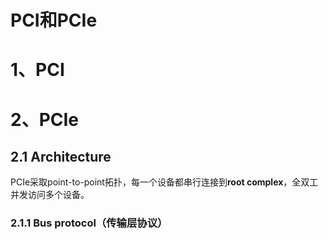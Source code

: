 # PCI和PCIe



# 1、PCI



# 2、PCIe

## 2.1 Architecture

PCIe采取point-to-point拓扑，每一个设备都串行连接到**root complex**，全双工并发访问多个设备。

### 2.1.1 Bus protocol（传输层协议）

